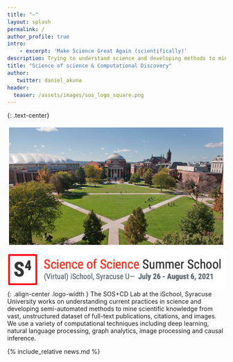 ```yaml
---
title: "—"
layout: splash
permalink: /
author_profile: true
intro:
    - excerpt: 'Make Science Great Again (scientifically)'
description: Trying to understand science and developing methods to mine scientific knowledge from vast, unstructured dataset of full-text publications, citations, and images
title: "Science of science & Computational Discovery"
author:
   twitter: daniel_akuna
header:
  teaser: /assets/images/sos_logo_square.png
---
```


<style>
.small-font {
    font-size: 10px;
}

@media screen and (max-width: 540px) {
    .logo-width {
        margin-top: 15px;
        margin-bottom: 15px;
        width: 65%;
    }
}

@media screen and (min-width: 540px) and (max-width: 780px) {
    .logo-width {
        margin-top: 25px;
        margin-bottom: 25px;
        width: 50%;
    }
}

@media screen and (min-width: 780px){
    .logo-width {
        margin-top: 30px;
        margin-bottom: 30px;
        width: 50%;
    }
}
</style>

 
{: .text-center}

[![image-center](assets/images/s4/s4_square.png)](s4){: .align-center .logo-width  }
The SOS+CD Lab at the iSchool, Syracuse University works on understanding current practices in science and developing semi-automated methods to mine scientific knowledge from vast, unstructured dataset of full-text publications, citations, and images. We use a variety of computational techniques including deep learning, natural language processing, graph analytics, image processing and causal inference.

{% include_relative news.md %}
